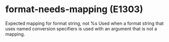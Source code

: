 # format-needs-mapping (E1303)

Expected mapping for format string, not %s Used when a format string
that uses named conversion specifiers is used with an argument that is
not a mapping.
